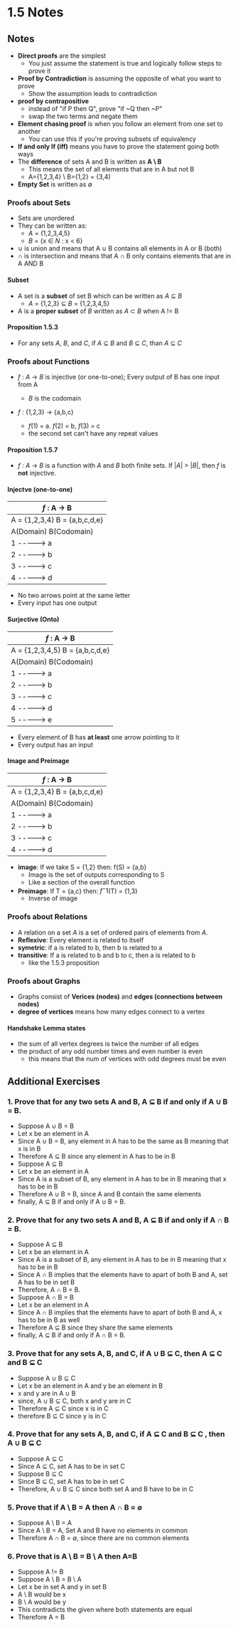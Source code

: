 # 1.5 Notes

## Notes

- **Direct proofs** are the simplest
    - You just assume the statement is true and logically follow steps to prove it
- **Proof by Contradiction** is assuming the opposite of what you want to prove
    - Show the assumption leads to contradiction
- **proof by contrapositive**
    - instead of "if P then Q", prove "if ~Q then ~P"
    - swap the two terms and negate them
- **Element chasing proof** is when you follow an element from one set to another
    - You can use this if you're proving subsets of equivalency
- **If and only If (iff)** means you have to prove the statement going both ways
- The **difference** of sets A and B is written as **A \ B**
    - This means the set of all elements that are in A but not B
    - A={1,2,3,4} \ B={1,2} = {3,4)
- **Empty Set** is written as $\emptyset$

### Proofs about Sets
- Sets are unordered
- They can be written as:
    - $A$ = {1,2,3,4,5}
    - $B$ = {x $\in$ $N$ : x < 6}
- $\cup$ is union and means that A $\cup$ B contains all elements in A or B (both)
- $\cap$ is intersection and means that A $\cap$ B only contains elements that are in A AND B

#### Subset
- A set is a **subset** of set B which can be written as $A$ $\subseteq$ $B$
    - $A$ = {1,2,3} $\subseteq$ $B$ = {1,2,3,4,5}
- A is a **proper subset** of $B$ written as $A$ $\subset$ $B$ when A != B

#### Proposition 1.5.3
- For any sets $A$, $B$, and $C$, if $A$ $\subseteq$ $B$ and $B$ $\subseteq$ $C$, than $A$ $\subseteq$ $C$

### Proofs about Functions
- $f$ : $A$ -> $B$ is injective (or one-to-one); Every output of B has one input from A
    - $B$ is the codomain

- $f$ : {1,2,3} -> {a,b,c}
    - $f$(1) = a. $f$(2) = b, $f$(3) = c
    - the second set can't have any repeat values

#### Proposition 1.5.7
- $f$ : $A$ -> $B$ is a function with $A$ and $B$ both finite sets. If |$A$| > |$B$|, then $f$ is **not** injective.

#### Injectve (one-to-one)
|         $f$ : A -> B          |
|-------------------------------|
|A = {1,2,3,4}   B = {a,b,c,d,e}|
|A(Domain)         B(Codomain)  |
| 1 -----> a                    |
| 2 -----> b                    |
| 3 -----> c                    |
| 4 -----> d                    |
- No two arrows point at the same letter
- Every input has one output

#### Surjective (Onto)
|          $f$ : A -> B           |
|---------------------------------|
|A = {1,2,3,4,5}   B = {a,b,c,d,e}|
|A(Domain)         B(Codomain)    |
| 1 -----> a                      |
| 2 -----> b                      |
| 3 -----> c                      |
| 4 -----> d                      |
| 5 -----> e                      |
- Every element of B has **at least** one arrow pointing to it
- Every output has an input

#### Image and Preimage
|         $f$ : A -> B          |
|-------------------------------|
|A = {1,2,3,4}   B = {a,b,c,d,e}|
|A(Domain)       B(Codomain)    |
| 1 -----> a                    |
| 2 -----> b                    |
| 3 -----> c                    |
| 4 -----> d                    |
- **image**: If we take S = {1,2} then: f(S) = {a,b}
    - Image is the set of outputs corresponding to S
    - Like a section of the overall function
- **Preimage**: If T = {a,c} then: $f^-1$(T) = {1,3}
    - Inverse of image

### Proofs about Relations
- A relation on a set $A$ is a set of ordered pairs of elements from $A$.
- **Reflexive**: Every element is related to itself
- **symetric**: if a is related to b, then b is related to a
- **transitive**: If a is related to b and b to c, then a is related to b
    - like the 1.5.3 proposition

### Proofs about Graphs
- Graphs consist of **Verices (nodes)** and **edges (connections between nodes)**
- **degree of vertices** means how many edges connect to a vertex

#### Handshake Lemma states
- the sum of all vertex degrees is twice the number of all edges
- the product of any odd number times and even number is even
    - this means that the num of vertices with odd degrees must be even

## Additional Exercises

### 1. Prove that for any two sets A and B, A $\subseteq$ B if and only if A $\cup$ B = B.
- Suppose A $\cup$ B = B
- Let x be an element in A
- Since A $\cup$ B = B, any element in A has to be the same as B meaning that x is in B
- Therefore A $\subseteq$ B since any element in A has to be in B
- Suppose A $\subseteq$ B
- Let x be an element in A
- Since A is a subset of B, any element in A has to be in B meaning that x has to be in B
- Therefore A $\cup$ B = B, since A and B contain the same elements
- finally, A $\subseteq$ B if and only if A $\cup$ B = B.

### 2. Prove that for any two sets A and B, A $\subseteq$ B if and only if A $\cap$ B = B.
- Suppose A $\subseteq$ B
- Let x be an element in A
- Since A is a subset of B, any element in A has to be in B meaning that x has to be
in B
- Since A $\cap$ B implies that the elements have to apart of both B and A, set A has to be in set B
- Therefore, A $\cap$ B = B.
- Suppose A $\cap$ B = B
- Let x be an element in A
- Since A $\cap$ B implies that the elements have to apart of both B and A, x has to
be in B as well
- Therefore A $\subseteq$ B since they share the same elements
- finally, A $\subseteq$ B if and only if A $\cap$ B = B.

### 3. Prove that for any sets A, B, and C, if A $\cup$ B $\subseteq$ C, then A $\subseteq$ C and B $\subseteq$ C
- Suppose A $\cup$ B $\subseteq$ C
- Let x be an element in A and y be an element in B
- x and y are in A $\cup$ B 
- since, A $\cup$ B $\subseteq$ C, both x and y are in C
- Therefore A $\subseteq$ C since x is in C
- therefore  B $\subseteq$ C since y is in C

### 4. Prove that for any sets A, B, and C, if A $\subseteq$ C and B $\subseteq$ C , then A $\cup$ B $\subseteq$ C
- Suppose A $\subseteq$ C
- Since A $\subseteq$ C, set A has to be in set C
- Suppose B $\subseteq$ C
- Since B $\subseteq$ C, set A has to be in set C
- Therefore, A $\cup$ B $\subseteq$ C since both set A and B have to be in C

### 5. Prove that if A \ B = A then A $\cap$ B = $\emptyset$
- Suppose A \ B = A
- Since A \ B = A, Set A and B have no elements in common
- Therefore A $\cap$ B = $\emptyset$, since there are no common elements

### 6. Prove that is A \ B = B \ A then A=B
- Suppose A != B
- Suppose  A \ B = B \ A
- Let x be in set A and y in set B
- A \ B would be x
- B \ A would be y
- This contradicts the given where both statements are equal
- Therefore A = B



